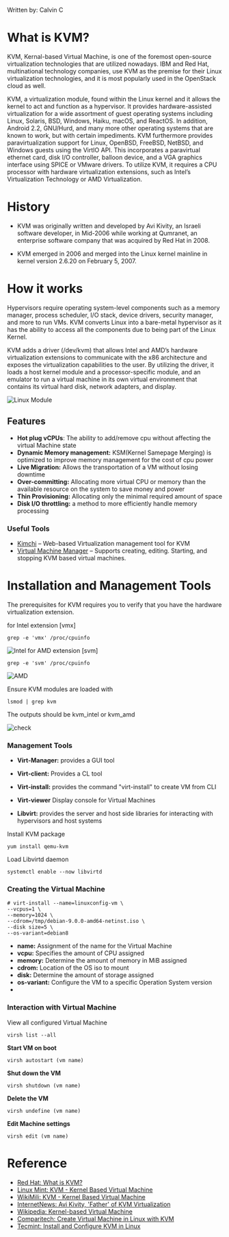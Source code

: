 Written by: Calvin C

# What is KVM?
KVM, Kernal-based Virtual Machine, is one of the foremost open-source virtualization technologies that are utilized nowadays. IBM and Red Hat, multinational technology companies, use KVM as the premise for their Linux virtualization technologies, and it is most popularly used in the OpenStack cloud as well.

KVM, a virtualization module, found within the Linux kernel and it allows the kernel to act and function as a hypervisor. It provides hardware-assisted virtualization for a wide assortment of guest operating systems including Linux, Solaris, BSD, Windows, Haiku, macOS, and ReactOS. In addition, Android 2.2, GNU/Hurd, and many more other operating systems that are known to work, but with certain impediments. KVM furthermore provides paravirtualization support for Linux, OpenBSD, FreeBSD, NetBSD, and Windows guests using the VirtIO API. This incorporates a paravirtual ethernet card, disk I/O controller, balloon device, and a VGA graphics interface using SPICE or VMware drivers. To utilize KVM, it requires a CPU processor with hardware virtualization extensions, such as Intel’s Virtualization Technology or AMD Virtualization. 

# History

* KVM was originally written and developed by Avi Kivity, an Israeli software developer, in Mid-2006 while working at Qumranet, an enterprise software company that was acquired by Red Hat in 2008.

* KVM emerged in 2006 and merged into the Linux kernel mainline in kernel version 2.6.20 on February 5, 2007.

# How it works
Hypervisors require operating system-level components such as a memory manager, process scheduler, I/O stack, device drivers, security manager, and more to run VMs. KVM converts Linux into a bare-metal hypervisor as it has the ability to access all the components due to being part of the Linux Kernel. 

KVM adds a driver (/dev/kvm) that allows Intel and AMD’s hardware virtualization extensions to communicate with the x86 architecture and exposes the virtualization capabilities to the user. By utilizing the driver, it loads a host kernel module and a processor-specific module, and an emulator to run a virtual machine in its own virtual environment that contains its virtual hard disk, network adapters, and display.

![Linux Module](https://i.imgur.com/3XyFTun.png)

## Features

* **Hot plug vCPUs**: The ability to add/remove cpu without affecting the virtual Machine state
* **Dynamic Memory management:** KSM(Kernel Samepage Merging) is optimized to improve memory management for the cost of cpu power
* **Live Migration:** Allows the transportation of a VM without losing downtime
* **Over-committing:** Allocating more virtual CPU or memory than the available resource on the system to save money and power
* **Thin Provisioning:** Allocating only the minimal required amount of space
* **Disk I/O throttling:** a method to more efficiently handle memory processing

### Useful Tools
* [Kimchi](https://github.com/kimchi-project/kimchi/) – Web-based Virtualization management tool for KVM
* [Virtual Machine Manager](https://virt-manager.org/) – Supports creating, editing. Starting, and stopping KVM based virtual machines.

# Installation and Management Tools
The prerequisites for KVM requires you to verify that you have the hardware virtualization extension.

for Intel extension [vmx]
```
grep -e 'vmx' /proc/cpuinfo
```
![Intel](https://www.tecmint.com/wp-content/uploads/2015/01/Check-Virtualization-Support.png)
for AMD extension [svm]
```
grep -e 'svm' /proc/cpuinfo
```
![AMD](https://www.tecmint.com/wp-content/uploads/2015/01/Check-CPU-Virtualization-Support.png)

Ensure KVM modules are loaded with
```
lsmod | grep kvm
```
The outputs should be kvm_intel or kvm_amd

![check](https://www.tecmint.com/wp-content/uploads/2015/01/Check-KVM-Kernel-Module.png)


### Management Tools
* **Virt-Manager:** provides a GUI tool

* **Virt-client:** Provides a CL tool

* **Virt-install:** provides the command "virt-install" to create VM from CLI

* **Virt-viewer** Display console for Virtual Machines

* **Libvirt:** provides the server and host side libraries for interacting with hypervisors and host systems

Install KVM package  
```
yum install qemu-kvm
```

Load Libvirtd daemon
```
systemctl enable --now libvirtd
```

### Creating the Virtual Machine
```
# virt-install --name=linuxconfig-vm \
--vcpus=1 \
--memory=1024 \
--cdrom=/tmp/debian-9.0.0-amd64-netinst.iso \
--disk size=5 \
--os-variant=debian8
```

* **name:** Assignment of the name for the Virtual Machine
* **vcpu:** Specifies the amount of CPU assigned
* **memory:** Determine the amount of memory in MiB assigned
* **cdrom:** Location of the OS iso to mount
* **disk:** Determine the amount of storage assigned
* **os-variant:** Configure the VM to a specific Operation System version
* 
### Interaction with Virtual Machine
View all configured Virtual Machine
```
virsh list --all
```
**Start VM on boot**
```
virsh autostart (vm name)
```
**Shut down the VM**
```
virsh shutdown (vm name)
```
**Delete the VM**
```
virsh undefine (vm name)
```
**Edit Machine settings**
```
virsh edit (vm name)
```

# Reference

* [Red Hat: What is KVM?](https://www.redhat.com/en/topics/virtualization/what-is-KVM)
* [Linux Mint: KVM - Kernel Based Virtual Machine](https://community.linuxmint.com/tutorial/view/1727)
* [WikiMili: KVM - Kernel Based Virtual Machine](https://wikimili.com/en/Kernel-based_Virtual_Machine)
* [InternetNews: Avi Kivity, 'Father' of KVM Virtualization](http://www.internetnews.com/infra/video-avi-kivity-father-of-kvm-virtualization.html)
* [Wikipedia: Kernel-based Virtual Machine](https://en.wikipedia.org/wiki/Kernel-based_Virtual_Machine)
* [Comparitech: Create Virtual Machine in Linux with KVM](https://www.comparitech.com/net-admin/create-virtual-machine-in-linux-with-kvm/)
* [Tecmint: Install and Configure KVM in Linux](https://www.tecmint.com/install-and-configure-kvm-in-linux/)

